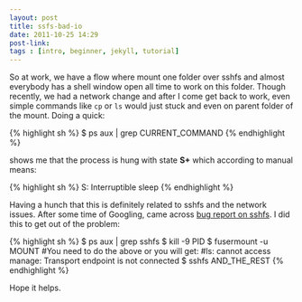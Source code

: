 ```yaml
---
layout: post
title: ssfs-bad-io
date: 2011-10-25 14:29
post-link:
tags : [intro, beginner, jekyll, tutorial]
---
```

So at work, we have a flow where mount one folder over sshfs and almost
everybody has a shell window open all time to work on this folder.
Though recently, we had a network change and after I come get back to
work, even simple commands like `cp` or `ls` would just stuck and even
on parent folder of the mount. Doing a quick:

{% highlight sh %}
$ ps aux | grep CURRENT_COMMAND
{% endhighlight %}

shows me that the process is hung with state **S+** which according to
manual means:

{% highlight sh %}
S: Interruptible sleep
{% endhighlight %}

Having a hunch that this is definitely related to sshfs and the network
issues. After some time of Googling, came across [bug report on
sshfs][]. I did this to get out of the problem:

{% highlight sh %}
$ ps aux | grep sshfs
$ kill -9 PID
$ fusermount -u MOUNT
#You need to do the above or you will get:
#ls: cannot access manage: Transport endpoint is not connected
$ sshfs AND_THE_REST
{% endhighlight %}

Hope it helps.

  [bug report on sshfs]: http://bugs.debian.org/cgi-bin/bugreport.cgi?bug=565229

